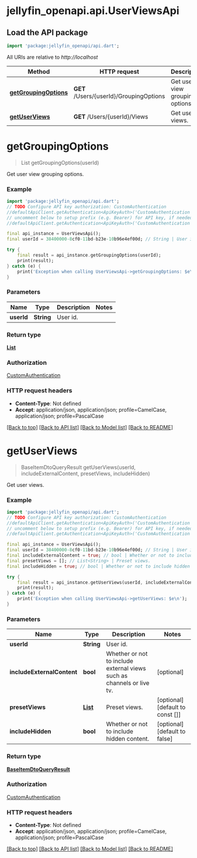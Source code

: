 # jellyfin_openapi.api.UserViewsApi

## Load the API package
```dart
import 'package:jellyfin_openapi/api.dart';
```

All URIs are relative to *http://localhost*

Method | HTTP request | Description
------------- | ------------- | -------------
[**getGroupingOptions**](UserViewsApi.md#getgroupingoptions) | **GET** /Users/{userId}/GroupingOptions | Get user view grouping options.
[**getUserViews**](UserViewsApi.md#getuserviews) | **GET** /Users/{userId}/Views | Get user views.


# **getGroupingOptions**
> List<SpecialViewOptionDto> getGroupingOptions(userId)

Get user view grouping options.

### Example
```dart
import 'package:jellyfin_openapi/api.dart';
// TODO Configure API key authorization: CustomAuthentication
//defaultApiClient.getAuthentication<ApiKeyAuth>('CustomAuthentication').apiKey = 'YOUR_API_KEY';
// uncomment below to setup prefix (e.g. Bearer) for API key, if needed
//defaultApiClient.getAuthentication<ApiKeyAuth>('CustomAuthentication').apiKeyPrefix = 'Bearer';

final api_instance = UserViewsApi();
final userId = 38400000-8cf0-11bd-b23e-10b96e4ef00d; // String | User id.

try {
    final result = api_instance.getGroupingOptions(userId);
    print(result);
} catch (e) {
    print('Exception when calling UserViewsApi->getGroupingOptions: $e\n');
}
```

### Parameters

Name | Type | Description  | Notes
------------- | ------------- | ------------- | -------------
 **userId** | **String**| User id. | 

### Return type

[**List<SpecialViewOptionDto>**](SpecialViewOptionDto.md)

### Authorization

[CustomAuthentication](../README.md#CustomAuthentication)

### HTTP request headers

 - **Content-Type**: Not defined
 - **Accept**: application/json, application/json; profile=CamelCase, application/json; profile=PascalCase

[[Back to top]](#) [[Back to API list]](../README.md#documentation-for-api-endpoints) [[Back to Model list]](../README.md#documentation-for-models) [[Back to README]](../README.md)

# **getUserViews**
> BaseItemDtoQueryResult getUserViews(userId, includeExternalContent, presetViews, includeHidden)

Get user views.

### Example
```dart
import 'package:jellyfin_openapi/api.dart';
// TODO Configure API key authorization: CustomAuthentication
//defaultApiClient.getAuthentication<ApiKeyAuth>('CustomAuthentication').apiKey = 'YOUR_API_KEY';
// uncomment below to setup prefix (e.g. Bearer) for API key, if needed
//defaultApiClient.getAuthentication<ApiKeyAuth>('CustomAuthentication').apiKeyPrefix = 'Bearer';

final api_instance = UserViewsApi();
final userId = 38400000-8cf0-11bd-b23e-10b96e4ef00d; // String | User id.
final includeExternalContent = true; // bool | Whether or not to include external views such as channels or live tv.
final presetViews = []; // List<String> | Preset views.
final includeHidden = true; // bool | Whether or not to include hidden content.

try {
    final result = api_instance.getUserViews(userId, includeExternalContent, presetViews, includeHidden);
    print(result);
} catch (e) {
    print('Exception when calling UserViewsApi->getUserViews: $e\n');
}
```

### Parameters

Name | Type | Description  | Notes
------------- | ------------- | ------------- | -------------
 **userId** | **String**| User id. | 
 **includeExternalContent** | **bool**| Whether or not to include external views such as channels or live tv. | [optional] 
 **presetViews** | [**List<String>**](String.md)| Preset views. | [optional] [default to const []]
 **includeHidden** | **bool**| Whether or not to include hidden content. | [optional] [default to false]

### Return type

[**BaseItemDtoQueryResult**](BaseItemDtoQueryResult.md)

### Authorization

[CustomAuthentication](../README.md#CustomAuthentication)

### HTTP request headers

 - **Content-Type**: Not defined
 - **Accept**: application/json, application/json; profile=CamelCase, application/json; profile=PascalCase

[[Back to top]](#) [[Back to API list]](../README.md#documentation-for-api-endpoints) [[Back to Model list]](../README.md#documentation-for-models) [[Back to README]](../README.md)

